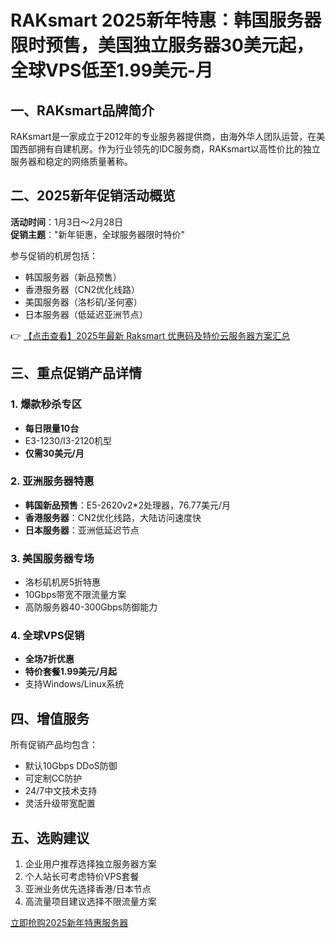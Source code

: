 # RAKsmart 2025新年特惠：韩国服务器限时预售，美国独立服务器30美元起，全球VPS低至1.99美元-月

## 一、RAKsmart品牌简介
RAKsmart是一家成立于2012年的专业服务器提供商，由海外华人团队运营，在美国西部拥有自建机房。作为行业领先的IDC服务商，RAKsmart以高性价比的独立服务器和稳定的网络质量著称。

## 二、2025新年促销活动概览
**活动时间**：1月3日～2月28日  
**促销主题**："新年钜惠，全球服务器限时特价"  

参与促销的机房包括：
- 韩国服务器（新品预售）
- 香港服务器（CN2优化线路）
- 美国服务器（洛杉矶/圣何塞）
- 日本服务器（低延迟亚洲节点）

👉 [【点击查看】2025年最新 Raksmart 优惠码及特价云服务器方案汇总](https://bit.ly/raksmart)

## 三、重点促销产品详情

### 1. 爆款秒杀专区
- **每日限量10台**  
- E3-1230/I3-2120机型  
- **仅需30美元/月**  

### 2. 亚洲服务器特惠
- **韩国新品预售**：E5-2620v2*2处理器，76.77美元/月  
- **香港服务器**：CN2优化线路，大陆访问速度快  
- **日本服务器**：亚洲低延迟节点  

### 3. 美国服务器专场
- 洛杉矶机房5折特惠  
- 10Gbps带宽不限流量方案  
- 高防服务器40-300Gbps防御能力  

### 4. 全球VPS促销
- **全场7折优惠**  
- **特价套餐1.99美元/月起**  
- 支持Windows/Linux系统  

## 四、增值服务
所有促销产品均包含：
- 默认10Gbps DDoS防御  
- 可定制CC防护  
- 24/7中文技术支持  
- 灵活升级带宽配置  

## 五、选购建议
1. 企业用户推荐选择独立服务器方案  
2. 个人站长可考虑特价VPS套餐  
3. 亚洲业务优先选择香港/日本节点  
4. 高流量项目建议选择不限流量方案  

[立即抢购2025新年特惠服务器](https://bit.ly/raksmart)